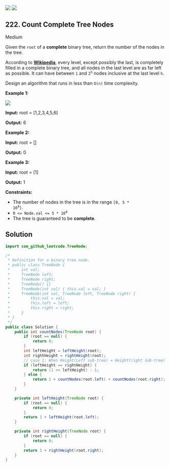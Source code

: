 [![](https://img.shields.io/github/stars/LeetCode-Top-Interview-150/LeetCode-Top-Interview-150?label=Stars&style=flat-square)](https://github.com/LeetCode-Top-Interview-150/LeetCode-Top-Interview-150)
[![](https://img.shields.io/github/forks/LeetCode-Top-Interview-150/LeetCode-Top-Interview-150?label=Fork%20me%20on%20GitHub%20&style=flat-square)](https://github.com/LeetCode-Top-Interview-150/LeetCode-Top-Interview-150/fork)

## 222\. Count Complete Tree Nodes

Medium

Given the `root` of a **complete** binary tree, return the number of the nodes in the tree.

According to **[Wikipedia](http://en.wikipedia.org/wiki/Binary_tree#Types_of_binary_trees)**, every level, except possibly the last, is completely filled in a complete binary tree, and all nodes in the last level are as far left as possible. It can have between `1` and <code>2<sup>h</sup></code> nodes inclusive at the last level `h`.

Design an algorithm that runs in less than `O(n)` time complexity.

**Example 1:**

![](https://assets.leetcode.com/uploads/2021/01/14/complete.jpg)

**Input:** root = [1,2,3,4,5,6]

**Output:** 6 

**Example 2:**

**Input:** root = []

**Output:** 0 

**Example 3:**

**Input:** root = [1]

**Output:** 1 

**Constraints:**

*   The number of nodes in the tree is in the range <code>[0, 5 * 10<sup>4</sup>]</code>.
*   <code>0 <= Node.val <= 5 * 10<sup>4</sup></code>
*   The tree is guaranteed to be **complete**.

## Solution

```java
import com_github_leetcode.TreeNode;

/*
 * Definition for a binary tree node.
 * public class TreeNode {
 *     int val;
 *     TreeNode left;
 *     TreeNode right;
 *     TreeNode() {}
 *     TreeNode(int val) { this.val = val; }
 *     TreeNode(int val, TreeNode left, TreeNode right) {
 *         this.val = val;
 *         this.left = left;
 *         this.right = right;
 *     }
 * }
 */
public class Solution {
    public int countNodes(TreeNode root) {
        if (root == null) {
            return 0;
        }
        int leftHeight = leftHeight(root);
        int rightHeight = rightHeight(root);
        // case 1: When Height(Left sub-tree) = Height(right sub-tree) 2^h - 1
        if (leftHeight == rightHeight) {
            return (1 << leftHeight) - 1;
        } else {
            return 1 + countNodes(root.left) + countNodes(root.right);
        }
    }

    private int leftHeight(TreeNode root) {
        if (root == null) {
            return 0;
        }
        return 1 + leftHeight(root.left);
    }

    private int rightHeight(TreeNode root) {
        if (root == null) {
            return 0;
        }
        return 1 + rightHeight(root.right);
    }
}
```